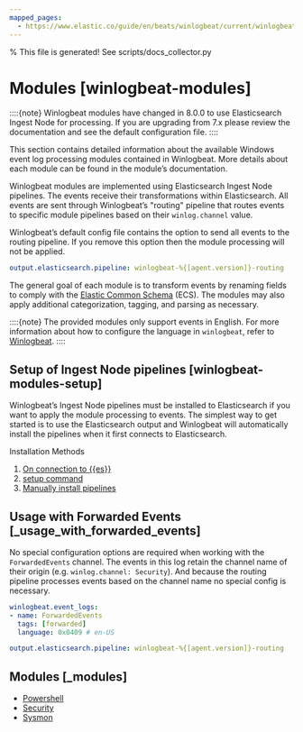 ```yaml
---
mapped_pages:
  - https://www.elastic.co/guide/en/beats/winlogbeat/current/winlogbeat-modules.html
---
```


% This file is generated! See scripts/docs_collector.py

# Modules [winlogbeat-modules]

::::{note}
Winlogbeat modules have changed in 8.0.0 to use Elasticsearch Ingest Node for processing. If you are upgrading from 7.x please review the documentation and see the default configuration file.
::::


This section contains detailed information about the available Windows event log processing modules contained in Winlogbeat. More details about each module can be found in the module’s documentation.

Winlogbeat modules are implemented using Elasticsearch Ingest Node pipelines. The events receive their transformations within Elasticsearch. All events are sent through Winlogbeat’s "routing" pipeline that routes events to specific module pipelines based on their `winlog.channel` value.

Winlogbeat’s default config file contains the option to send all events to the routing pipeline. If you remove this option then the module processing will not be applied.

```yaml
output.elasticsearch.pipeline: winlogbeat-%{[agent.version]}-routing
```

The general goal of each module is to transform events by renaming fields to comply with the [Elastic Common Schema](ecs://reference/index.md) (ECS). The modules may also apply additional categorization, tagging, and parsing as necessary.

::::{note}
The provided modules only support events in English. For more information about how to configure the language in `winlogbeat`, refer to [Winlogbeat](/reference/winlogbeat/configuration-winlogbeat-options.md).
::::



## Setup of Ingest Node pipelines [winlogbeat-modules-setup]

Winlogbeat’s Ingest Node pipelines must be installed to Elasticsearch if you want to apply the module processing to events. The simplest way to get started is to use the Elasticsearch output and Winlogbeat will automatically install the pipelines when it first connects to Elasticsearch.

Installation Methods

1. [On connection to {{es}}](/reference/winlogbeat/load-ingest-pipelines.md#winlogbeat-load-pipeline-auto)
2. [setup command](/reference/winlogbeat/load-ingest-pipelines.md#winlogbeat-load-pipeline-setup)
3. [Manually install pipelines](/reference/winlogbeat/load-ingest-pipelines.md#winlogbeat-load-pipeline-manual)


## Usage with Forwarded Events [_usage_with_forwarded_events]

No special configuration options are required when working with the `ForwardedEvents` channel. The events in this log retain the channel name of their origin (e.g. `winlog.channel: Security`). And because the routing pipeline processes events based on the channel name no special config is necessary.

```yaml
winlogbeat.event_logs:
- name: ForwardedEvents
  tags: [forwarded]
  language: 0x0409 # en-US

output.elasticsearch.pipeline: winlogbeat-%{[agent.version]}-routing
```


## Modules [_modules]
* [Powershell](/reference/winlogbeat/winlogbeat-module-powershell.md)
* [Security](/reference/winlogbeat/winlogbeat-module-security.md)
* [Sysmon](/reference/winlogbeat/winlogbeat-module-sysmon.md)
